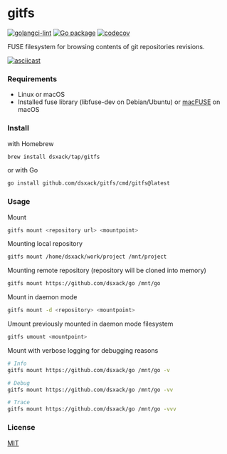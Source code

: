 # gitfs

[![golangci-lint](https://github.com/dsxack/gitfs/actions/workflows/golangci-lint.yml/badge.svg)](https://github.com/dsxack/gitfs/actions/workflows/golangci-lint.yml)
[![Go package](https://github.com/dsxack/gitfs/actions/workflows/go-test.yml/badge.svg)](https://github.com/dsxack/gitfs/actions/workflows/go-test.yml)
[![codecov](https://codecov.io/gh/dsxack/gitfs/branch/master/graph/badge.svg?token=JG8wPYoqAq)](https://codecov.io/gh/dsxack/gitfs)

FUSE filesystem for browsing contents of git repositories revisions.

[![asciicast](https://asciinema.org/a/574704.svg)](https://asciinema.org/a/574704)

### Requirements

- Linux or macOS
- Installed fuse library (libfuse-dev on Debian/Ubuntu) or [macFUSE](https://osxfuse.github.io/) on macOS

### Install

with Homebrew
```sh
brew install dsxack/tap/gitfs
```

or with Go
```sh
go install github.com/dsxack/gitfs/cmd/gitfs@latest
```

### Usage

Mount
```sh
gitfs mount <repository url> <mountpoint>
```

Mounting local repository
```sh
gitfs mount /home/dsxack/work/project /mnt/project
```

Mounting remote repository (repository will be cloned into memory)
```sh
gitfs mount https://github.com/dsxack/go /mnt/go
```

Mount in daemon mode
```sh
gitfs mount -d <repository> <mountpoint>
```

Umount previously mounted in daemon mode filesystem
```sh
gitfs umount <mountpoint>
```

Mount with verbose logging for debugging reasons
```sh
# Info
gitfs mount https://github.com/dsxack/go /mnt/go -v

# Debug
gitfs mount https://github.com/dsxack/go /mnt/go -vv

# Trace
gitfs mount https://github.com/dsxack/go /mnt/go -vvv
```

### License

[MIT](LICENSE)